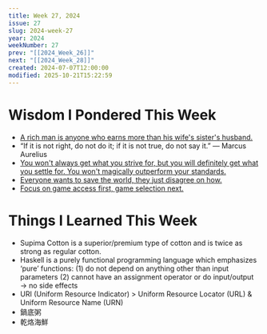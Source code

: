 ```yaml
---
title: Week 27, 2024
issue: 27
slug: 2024-week-27
year: 2024
weekNumber: 27
prev: "[[2024_Week_26]]"
next: "[[2024_Week_28]]"
created: 2024-07-07T12:00:00
modified: 2025-10-21T15:22:59
---
```


# Wisdom I Pondered This Week

* [A rich man is anyone who earns more than his wife's sister's husband.](https://x.com/ChrisWillx/status/1749465892998516838)
* “If it is not right, do not do it; if it is not true, do not say it.” — Marcus Aurelius
* [You won't always get what you strive for, but you will definitely get what you settle for. You won't magically outperform your standards.](https://jamesclear.com/3-2-1/november-16-2023)
* [Everyone wants to save the world, they just disagree on how.](https://x.com/JoshBoeke/status/1765747030456983654)
* [Focus on game access first, game selection next.](https://www.sahilbloom.com/newsletter/9-ideas-from-a-weekend-with-legends)

# Things I Learned This Week

* Supima Cotton is a superior/premium type of cotton and is twice as strong as regular cotton.
* Haskell is a purely functional programming language which emphasizes ‘pure’ functions: (1) do not depend on anything other than input parameters (2) cannot have an assignment operator or do input/output → no side effects
* URI (Uniform Resource Indicator) \> Uniform Resource Locator (URL) \& Uniform Resource Name (URN)
* 鍋底粥
* 乾烙海鮮
